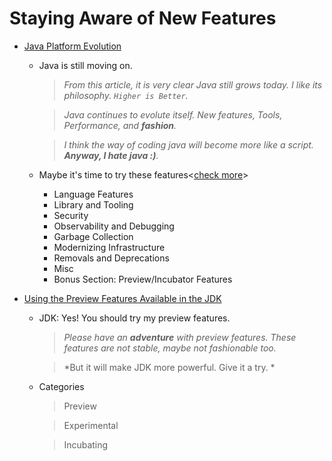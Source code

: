 # Staying Aware of New Features

- [Java Platform Evolution](https://dev.java/evolution/)

    - Java is still moving on.
        
        >  *From this article, it is very clear Java still grows today. I like its philosophy. `Higher is Better`.*

        > *Java continues to evolute itself. New features, Tools, Performance, and **fashion**.*

        > *I think the way of coding java will become more like a script. **Anyway, I hate java :)**.*
    
    - Maybe it's time to try these features<[check more](https://dev.java/evolution/)>

        - Language Features
        - Library and Tooling
        - Security
        - Observability and Debugging
        - Garbage Collection
        - Modernizing Infrastructure
        - Removals and Deprecations
        - Misc
        - Bonus Section: Preview/Incubator Features


- [Using the Preview Features Available in the JDK](https://dev.java/learn/using-the-preview-features-available-in-the-jdk/)
    - JDK: Yes! You should try my preview features.
        > *Please have an **adventure** with preview features. These features are not stable, maybe not fashionable too.*
        
        > *But it will make JDK more powerful. Give it a try. *

    - Categories 
        > Preview

        > Experimental

        > Incubating



